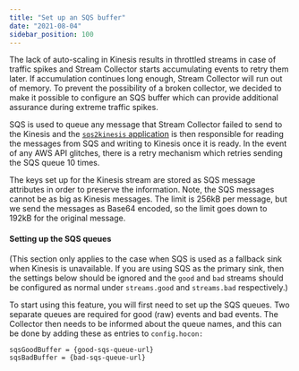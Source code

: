 ```yaml
---
title: "Set up an SQS buffer"
date: "2021-08-04"
sidebar_position: 100
---
```


The lack of auto-scaling in Kinesis results in throttled streams in case of traffic spikes and Stream Collector starts accumulating events to retry them later. If accumulation continues long enough, Stream Collector will run out of memory. To prevent the possibility of a broken collector, we decided to make it possible to configure an SQS buffer which can provide additional assurance during extreme traffic spikes.

SQS is used to queue any message that Stream Collector failed to send to the Kinesis and the [`sqs2kinesis` application](/docs/pipeline-components-and-applications/sqs2kinesis/index.md) is then responsible for reading the messages from SQS and writing to Kinesis once it is ready. In the event of any AWS API glitches, there is a retry mechanism which retries sending the SQS queue 10 times.

The keys set up for the Kinesis stream are stored as SQS message attributes in order to preserve the information. Note, the SQS messages cannot be as big as Kinesis messages. The limit is 256kB per message, but we send the messages as Base64 encoded, so the limit goes down to 192kB for the original message.

#### Setting up the SQS queues

(This section only applies to the case when SQS is used as a fallback sink when Kinesis is unavailable. If you are using SQS as the primary sink, then the settings below should be ignored and the `good` and `bad` streams should be configured as normal under `streams.good` and `streams.bad` respectively.)

To start using this feature, you will first need to set up the SQS queues. Two separate queues are required for good (raw) events and bad events. The Collector then needs to be informed about the queue names, and this can be done by adding these as entries to `config.hocon:`

```
sqsGoodBuffer = {good-sqs-queue-url}
sqsBadBuffer = {bad-sqs-queue-url}
```
